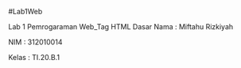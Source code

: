 #Lab1Web

Lab 1 Pemrogaraman Web_Tag HTML Dasar
Nama  : Miftahu Rizkiyah

NIM   : 312010014

Kelas : TI.20.B.1

